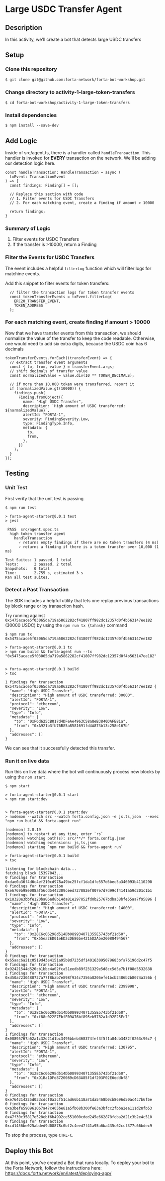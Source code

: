 # Large USDC Transfer Agent

## Description

In this activity, we'll create a bot that detects large USDC transfers 

## Setup

### Clone this repository
```bash
$ git clone git@github.com:forta-network/forta-bot-workshop.git
```

### Change directory to **activity-1-large-token-transfers**
```
$ cd forta-bot-workshop/activity-1-large-token-transfers
```

### Install dependencies
```
$ npm install --save-dev
``` 

## Add Logic

Inside of src/agent.ts, there is a handler called `handleTransaction`.  This handler is invoked for **EVERY** transaction on the network.  We'll be adding our detection logic here. 

```
const handleTransaction: HandleTransaction = async (
  txEvent: TransactionEvent
) => {
  const findings: Finding[] = [];

  // Replace this section with code
  // 1. Filter events for USDC Transfers
  // 2. For each matching event, create a finding if amount > 10000

  return findings;
}
```

### Summary of Logic
1. Filter events for USDC Transfers
2. If the transfer is >10000, return a Finding

### Filter the Events for USDC Transfers

The event includes a helpful `filterLog` function which will filter logs for matchine events.  

Add this snippet to filter events for token transfers:
```
  // filter the transaction logs for token transfer events
  const tokenTransferEvents = txEvent.filterLog(
    ERC20_TRANSFER_EVENT,
    TOKEN_ADDRESS
  );
```

### For each matching event, create finding if amount > 10000

Now that we have transfer events from this transaction, we should normalize the value of the transfer to keep the code readable.  Otherwise, one would need to add six extra digits, because the USDC coin has 6 decimals

```
tokenTransferEvents.forEach((transferEvent) => {
  // extract transfer event arguments
  const { to, from, value } = transferEvent.args;
  // shift decimals of transfer value
  const normalizedValue = value.div(10 ** TOKEN_DECIMALS);

  // if more than 10,000 token were transferred, report it
  if (normalizedValue.gt(10000)) {
    findings.push(
      Finding.fromObject({
        name: "High USDC Transfer",
        description: `High amount of USDC transferred: ${normalizedValue}`,
        alertId: "FORTA-1",
        severity: FindingSeverity.Low,
        type: FindingType.Info,
        metadata: {
          to,
          from,
        },
      })
    );
  }
});
```

## Testing

### Unit Test

First verify that the unit test is passing
```
$ npm run test

> forta-agent-starter@0.0.1 test
> jest

 PASS  src/agent.spec.ts
  high token transfer agent
    handleTransaction
      ✓ returns empty findings if there are no token transfers (4 ms)
      ✓ returns a finding if there is a token transfer over 10,000 (1 ms)

Test Suites: 1 passed, 1 total
Tests:       2 passed, 2 total
Snapshots:   0 total
Time:        2.755 s, estimated 3 s
Ran all test suites.

```

### Detect a Past Transaction

The SDK includes a helpful utility that lets one replay previous transactions by block range or by transaction hash.

Try running against `0x5475acace5f03065da719a5862282cf41807ff982dc12357d0f4b563147ee182` (30000 USDC) by using the `npm run tx {txhash}` command

```
$ npm run tx 0x5475acace5f03065da719a5862282cf41807ff982dc12357d0f4b563147ee182

> forta-agent-starter@0.0.1 tx
> npm run build && forta-agent run --tx "0x5475acace5f03065da719a5862282cf41807ff982dc12357d0f4b563147ee182"


> forta-agent-starter@0.0.1 build
> tsc

1 findings for transaction 0x5475acace5f03065da719a5862282cf41807ff982dc12357d0f4b563147ee182 {
  "name": "High USDC Transfer",
  "description": "High amount of USDC transferred: 30000",
  "alertId": "FORTA-1",
  "protocol": "ethereum",
  "severity": "Low",
  "type": "Info",
  "metadata": {
    "to": "0xF6d625CB017d4DFeAe4963C58a8eB3840DAFE81a",
    "from": "0xA921b3fb76B85a8581691fd4A873b13c258e167b"
  },
  "addresses": []
}
```

We can see that it successfully detected this transfer.

### Run it on live data

Run this on live data where the bot will continuously process new blocks by using the `npm start`.

```
$ npm start

> forta-agent-starter@0.0.1 start
> npm run start:dev


> forta-agent-starter@0.0.1 start:dev
> nodemon --watch src --watch forta.config.json -e js,ts,json  --exec "npm run build && forta-agent run"

[nodemon] 2.0.19
[nodemon] to restart at any time, enter `rs`
[nodemon] watching path(s): src/**/* forta.config.json
[nodemon] watching extensions: js,ts,json
[nodemon] starting `npm run build && forta-agent run`

> forta-agent-starter@0.0.1 build
> tsc

listening for blockchain data...
fetching block 15397843...
0 findings for transaction 0xdae0a36f4d6c4ef210cd978a49bc25fcf1da1dfe557d6bec5a346093b4110290 
0 findings for transaction 0xe6769b98e008af56cd5442309ceed727882ef007e7d7d99cf4141a59d201c1b1 
1 findings for transaction 0x18320e3bbfe120ba86ad8b14da81e297852fd0b25767bdba38bfe55aa7f95896 {
  "name": "High USDC Transfer",
  "description": "High amount of USDC transferred: 14000",
  "alertId": "FORTA-1",
  "protocol": "ethereum",
  "severity": "Low",
  "type": "Info",
  "metadata": {
    "to": "0x28C6c06298d514Db089934071355E5743bf21d60",
    "from": "0x55ea2ED01eED2cDE86be4216D2Abe26088494567"
  },
  "addresses": []
}
0 findings for transaction 0x65aac6a21c0519d43e4151a95b8d7235df140163095079683bfa76196d2c47f5 
0 findings for transaction 0x92421544d520cb1bbc4a02fca51eedb89f231329e5d8cc5d5e7b1f08d5532638 
1 findings for transaction 0xd50a7230480727a77f8bab7e898f934c7356a8206efe1bcb2486b2b8074a356b {
  "name": "High USDC Transfer",
  "description": "High amount of USDC transferred: 2399998",
  "alertId": "FORTA-1",
  "protocol": "ethereum",
  "severity": "Low",
  "type": "Info",
  "metadata": {
    "to": "0x28C6c06298d514Db089934071355E5743bf21d60",
    "from": "0xf88c022F7EbfF09A76bf895eb5782a1d92F25Fc7"
  },
  "addresses": []
}
1 findings for transaction 0x08895767a62a1c32d21d1bc3495bbeb468374fef3f5f1a04db3482f0263c96c7 {
  "name": "High USDC Transfer",
  "description": "High amount of USDC transferred: 130795",
  "alertId": "FORTA-1",
  "protocol": "ethereum",
  "severity": "Low",
  "type": "Info",
  "metadata": {
    "to": "0x28C6c06298d514Db089934071355E5743bf21d60",
    "from": "0xD1Ba1DFe8720089cD63A85f1df203F02E6eddbf8"
  },
  "addresses": []
}
0 findings for transaction 0xe764214225d033cdcf0a3cf51cad66b118a71da5468b0cb8696d50ac4c7b6f5e 
0 findings for transaction 0xa3befe590961067a47c405be81a5fb68b300fe63a3bfcc2fbba2ea111d28fb53 
0 findings for transaction 0x47f30c35817e528ebf6b4992ce551000cded245e662878fcba2d21c3b2e4c510 
0 findings for transaction 0xcd1456be025abded9d08878c0bf2c4eed7f41a95a6ba435c62ccf377c66bdec9 
```

To stop the process, type `CTRL-C`.

## Deploy this Bot

At this point, you've created a Bot that runs locally.  To deploy your bot to the Forta Network, follow the instructions here: 
https://docs.forta.network/en/latest/deploying-app/


